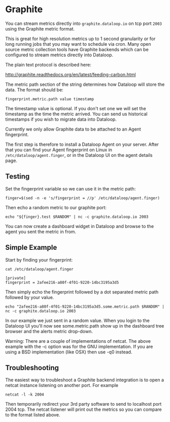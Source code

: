 # Graphite

You can stream metrics directly into `graphite.dataloop.io` on tcp port `2003` using the Graphite metric format.

This is great for high resolution metrics up to 1 second granularity or for long running jobs that you may want to schedule via cron. Many open source metric collection tools have Graphite backends which can be configured to stream metrics directly into Dataloop.

The plain text protocol is described here:

http://graphite.readthedocs.org/en/latest/feeding-carbon.html

The metric path section of the string determines how Dataloop will store the data. The format should be:

```
fingerprint.metric.path value timestamp
```

The timestamp value is optional. If you don't set one we will set the timestamp as the time the metric arrived. You can send us historical timestamps if you wish to migrate data into Dataloop.

Currently we only allow Graphite data to be attached to an Agent fingerprint.

The first step is therefore to install a Dataloop Agent on your server. After that you can find your Agent fingerprint on Linux in `/etc/dataloop/agent.finger`, or in the Dataloop UI on the agent details page.

 

## Testing

Set the fingerprint variable so we can use it in the metric path:

```
finger=$(sed -n -e 's/fingerprint = //p' /etc/dataloop/agent.finger)
```

Then echo a random metric to our graphite port:

```
echo "${finger}.test $RANDOM" | nc -c graphite.dataloop.io 2003
```

You can now create a dashboard widget in Dataloop and browse to the agent you sent the metric in from.

 

## Simple Example

Start by finding your fingerprint:

```
cat /etc/dataloop/agent.finger

[private]
fingerprint = 2afee216-a80f-4f01-9220-14bc3195a3d5
```

Then simply echo the fingerprint followed by a dot separated metric path followed by your value.

```
echo "2afee216-a80f-4f01-9220-14bc3195a3d5.some.metric.path $RANDOM" | nc -c graphite.dataloop.io 2003
```

In our example we just sent in a random value. When you login to the Dataloop UI you'll now see some.metric.path show up in the dashboard tree browser and the alerts metric drop-down.

Warning: There are a couple of implementations of netcat. The above example with the -c option was for the GNU implementation. If you are using a BSD implementation (like OSX) then use -q0 instead. 

 

## Troubleshooting

The easiest way to troubleshoot a Graphite backend integration is to open a netcat instance listening on another port. For example

```
netcat -l -k 2004
```

Then temporarily redirect your 3rd party software to send to localhost port 2004 tcp. The netcat listener will print out the metrics so you can compare to the format listed above.
